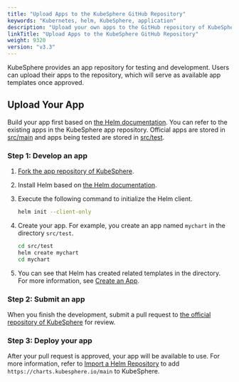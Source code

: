 ```yaml
---
title: "Upload Apps to the KubeSphere GitHub Repository"
keywords: "Kubernetes, helm, KubeSphere, application"
description: "Upload your own apps to the GitHub repository of KubeSphere."
linkTitle: "Upload Apps to the KubeSphere GitHub Repository"
weight: 9320
version: "v3.3"
---
```


KubeSphere provides an app repository for testing and development. Users can upload their apps to the repository, which will serve as available app templates once approved.

## Upload Your App

Build your app first based on [the Helm documentation](https://helm.sh/docs/topics/charts/). You can refer to the existing apps in the KubeSphere app repository. Official apps are stored in [src/main](https://github.com/kubesphere/helm-charts/tree/master/src/main) and apps being tested are stored in [src/test](https://github.com/kubesphere/helm-charts/tree/master/src/test).

### Step 1: Develop an app

1. [Fork the app repository of KubeSphere](https://github.com/kubesphere/helm-charts/fork).

2. Install Helm based on [the Helm documentation](https://helm.sh/docs/intro/install/).

3. Execute the following command to initialize the Helm client.

   ```bash
   helm init --client-only
   ```

4. Create your app. For example, you create an app named `mychart` in the directory `src/test`.

   ```bash
   cd src/test
   helm create mychart
   cd mychart
   ```

5. You can see that Helm has created related templates in the directory. For more information, see [Create an App](../../../application-store/app-developer-guide/helm-developer-guide/#create-an-app).

### Step 2: Submit an app

When you finish the development, submit a pull request to [the official repository of KubeSphere](https://github.com/kubesphere/helm-charts) for review.

### Step 3: Deploy your app

After your pull request is approved, your app will be available to use. For more information, refer to [Import a Helm Repository](../import-helm-repository/) to add `https://charts.kubesphere.io/main` to KubeSphere.


